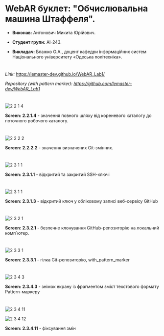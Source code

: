 # WebAR буклет: "Обчислювальна машина Штаффеля". 

- **Виконав:** Антонович Микита Юрійович.

- **Студент групи:** АІ-243. 

- **Викладач:** Блажко О.А., доцент кафедри інформаційних систем Національного університету «Одеська політехніка».

#
*Link:* https://lemaster-dev.github.io/WebAR_Lab1/ 

*Repository (with pattern marker): [https://github.com/lemaster-dev/WebAR_Lab1
](https://github.com/lemaster-dev/WebAR_Lab1/tree/BookLet_with_pattern_marker)*
#
![2 2 1 4](https://github.com/user-attachments/assets/6329bfbb-bb54-48f4-b5a5-16f1cab35f70)

**Screen: 2.2.1.4** - значення повного шляху від кореневого каталогу до поточного робочого каталогу.
#
![2 2 2 2](https://github.com/user-attachments/assets/d9a107e4-5787-4b4c-90d5-1d115e327c44)

**Screen: 2.2.2.2** - значення визначених Git-змінних.
#

![2 3 1 1](https://github.com/user-attachments/assets/7996472f-3a5b-4090-89ed-45708c328a00)

**Screen: 2.3.1.1** - відкритий та закритий SSH-ключі
#

![2 3 1 1](https://github.com/user-attachments/assets/5f0e7709-8a64-42d1-bf41-0920d6e0ae40)

**Screen: 2.3.1.3** - відкритий ключ у обліковому записі веб-сервісу GitHub
#

![2 3 2 1](https://github.com/user-attachments/assets/34593b6f-1e63-4237-8a8e-18294f283637)

**Screen: 2.3.2.1** - безпечне клонування GitHub-репозиторію на локальний комп`ютер.
#

![2 3 3 1](https://github.com/user-attachments/assets/3ae2b4a3-d17a-4e25-b99e-6c26f3563973)

**Screen: 2.3.3.1** - гілка Git-репозиторію, with_pattern_marker
#

![2 3 4 3](https://github.com/user-attachments/assets/2e44f13f-b0ad-4084-9485-0b8d81202212)

**Screen: 2.3.4.3** - знімок екрану із фрагментом зміст текстового формату Pattern-маркеру
#


![2 3 4 11](https://github.com/user-attachments/assets/e92b8469-d302-49b8-aae7-db9be2ce2476)


![2 3 4 12](https://github.com/user-attachments/assets/c88561d8-004b-40c1-a944-10b154544ea8)

**Screen: 2.3.4.11** - фіксування змін 
#


